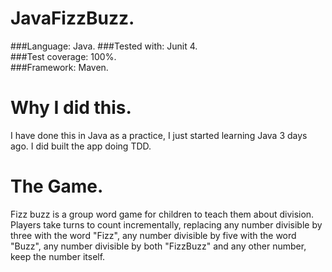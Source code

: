 # JavaFizzBuzz.

###Language: Java.
###Tested with: Junit 4.  
###Test coverage: 100%.  
###Framework: Maven.

Why I did this.
===============
I have done this in Java as a practice, I just started learning Java 3 days ago. I did built the app doing TDD.

The Game.
=========
Fizz buzz is a group word game for children to teach them about division. Players take turns to count incrementally, replacing any number divisible by three with the word "Fizz", any number divisible by five with the word "Buzz", any number divisible by both "FizzBuzz" and any other number, keep the number itself.




